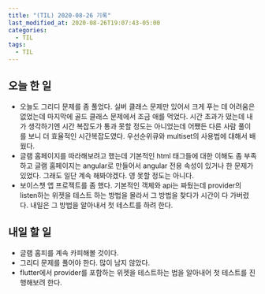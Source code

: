 ```yaml
---
title: "(TIL) 2020-08-26 기록"
last_modified_at: 2020-08-26T19:07:43-05:00
categories:
  - TIL
tags:
  - TIL
---
```


## 오늘 한 일
- 오늘도 그리디 문제를 좀 풀었다. 실버 클래스 문제만 있어서 크게 푸는 데 어려움은 없었는데 마지막에 골드 클래스 문제에서 조금 애를 먹었다. 시간 초과가 떴는데 내가 생각하기엔 시간 복잡도가 통과 못할 정도는 아니었는데 어쨌든 다른 사람 풀이를 보니 더 효율적인 시간복잡도였다. 우선순위큐와 multiset의 사용법에 대해서 배웠다.
- 글램 홈페이지를 따라해보려고 했는데 기본적인 html 태그들에 대한 이해도 좀 부족하고 글램 홈페이지는 angular로 만들어서 angular 전용 속성이 있거나 한 문제가 있었다. 그래도 일단 계속 해봐야겠다. 영 못할 정도는 아니다.
- 보이스챗 앱 프로젝트를 좀 했다. 기본적인 객체와 api는 짜뒀는데 provider의 listen하는 위젯을 테스트 하는 방법을 몰라서 그 방법을 찾다가 시간이 다 가버렸다. 내일은 그 방법을 알아내서 첫 테스트를 하려 한다.
## 내일 할 일
- 글램 홈피를 계속 카피해볼 것이다.
- 그리디 문제를 풀어야 한다. 많이 남지 않았다.
- flutter에서 provider를 포함하는 위젯을 테스트하는 법을 알아내어 첫 테스트를 진행해보려 한다.